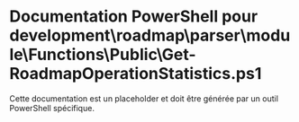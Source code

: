 # Documentation PowerShell pour development\roadmap\parser\module\Functions\Public\Get-RoadmapOperationStatistics.ps1

Cette documentation est un placeholder et doit être générée par un outil PowerShell spécifique.
